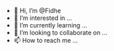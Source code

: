- 👋 Hi, I’m @Fidhe
- 👀 I’m interested in ...
- 🌱 I’m currently learning ...
- 💞️ I’m looking to collaborate on ...
- 📫 How to reach me ...

<!---
Fidhe/Fidhe is a ✨ special ✨ repository because its `README.md` (this file) appears on your GitHub profile.
You can click the Preview link to take a look at your changes.
--->
